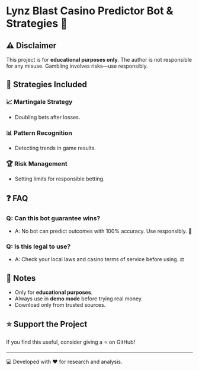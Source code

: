 # Lynz Blast Casino Predictor Bot & Strategies 🎰

## ⚠️ Disclaimer
This project is for **educational purposes only**. The author is not responsible for any misuse. Gambling involves risks—use responsibly.

## 🎯 Strategies Included

### 📈 Martingale Strategy
- Doubling bets after losses.

### 📊 Pattern Recognition
- Detecting trends in game results.

### 🏆 Risk Management
- Setting limits for responsible betting.

## ❓ FAQ

### Q: Can this bot guarantee wins?
- A: No bot can predict outcomes with 100% accuracy. Use responsibly. 🚧

### Q: Is this legal to use?
- A: Check your local laws and casino terms of service before using. ⚖️

## 📌 Notes

- Only for **educational purposes**.
- Always use in **demo mode** before trying real money.
- Download only from trusted sources.

## ⭐ Support the Project

If you find this useful, consider giving a ⭐ on GitHub!

---

💻 Developed with ❤️ for research and analysis.